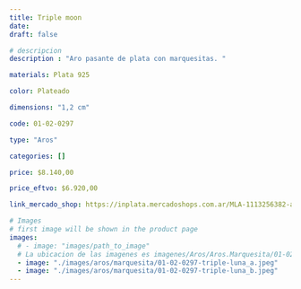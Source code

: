 ```yaml
---
title: Triple moon
date: 
draft: false

# descripcion
description : "Aro pasante de plata con marquesitas. "

materials: Plata 925

color: Plateado

dimensions: "1,2 cm"

code: 01-02-0297

type: "Aros"

categories: []

price: $8.140,00

price_eftvo: $6.920,00

link_mercado_shop: https://inplata.mercadoshops.com.ar/MLA-1113256382-aros-plata-925-triple-moon-_JM

# Images
# first image will be shown in the product page
images:
  # - image: "images/path_to_image"
  # La ubicacion de las imagenes es imagenes/Aros/Aros.Marquesita/01-02-0297-triple-moon
  - image: "./images/aros/marquesita/01-02-0297-triple-luna_a.jpeg"
  - image: "./images/aros/marquesita/01-02-0297-triple-luna_b.jpeg"
---
```

